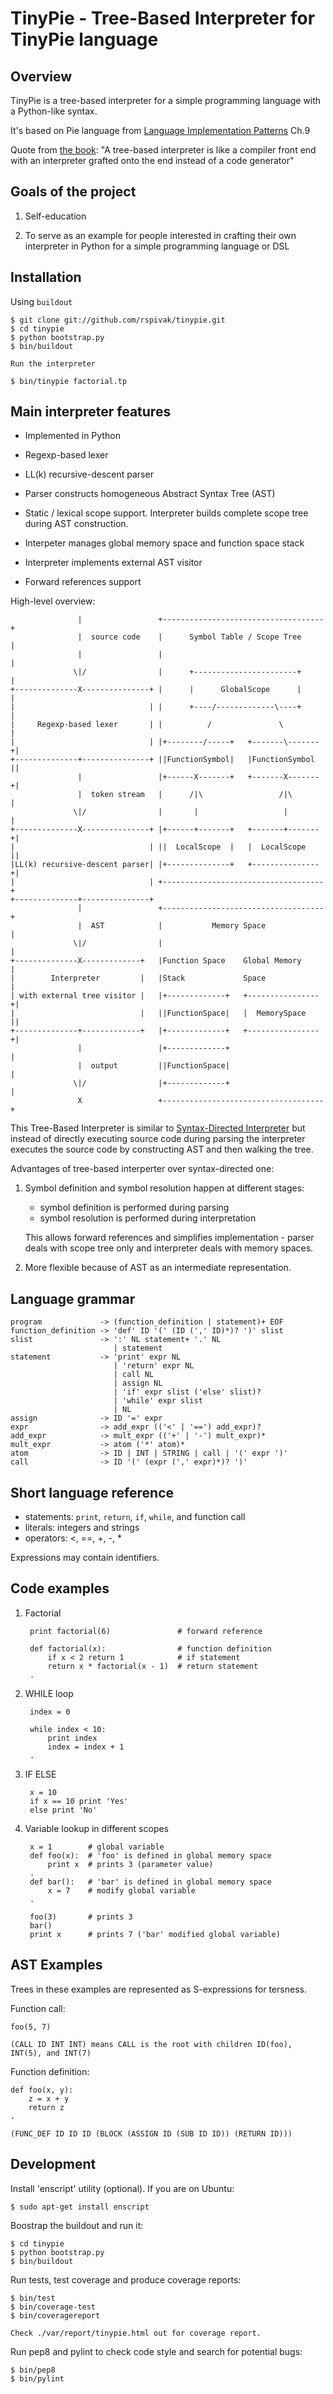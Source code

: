 TinyPie - Tree-Based Interpreter for TinyPie language
=====================================================

Overview
--------

TinyPie is a tree-based interpreter for a simple programming
language with a Python-like syntax.

It's based on Pie language from [Language Implementation Patterns](http://pragprog.com/titles/tpdsl/language-implementation-patterns) Ch.9

Quote from [the book](http://pragprog.com/titles/tpdsl/language-implementation-patterns): "A tree-based interpreter is like a compiler front
end with an interpreter grafted onto the end instead of a code generator"


Goals of the project
--------------------

1. Self-education

2. To serve as an example for people interested in crafting
   their own interpreter in Python for a simple programming language or DSL


Installation
------------

Using `buildout`

    $ git clone git://github.com/rspivak/tinypie.git
    $ cd tinypie
    $ python bootstrap.py
    $ bin/buildout

    Run the interpreter

    $ bin/tinypie factorial.tp


Main interpreter features
-------------------------

- Implemented in Python

- Regexp-based lexer

- LL(k) recursive-descent parser

- Parser constructs homogeneous Abstract Syntax Tree (AST)

- Static / lexical scope support.
  Interpreter builds complete scope tree during AST construction.

- Interpeter manages global memory space and function space stack

- Interpreter implements external AST visitor

- Forward references support


High-level overview:

                   |                 +------------------------------------+
                   |  source code    |      Symbol Table / Scope Tree     |
                   |                 |                                    |
                  \|/                |      +-----------------------+     |
    +--------------X---------------+ |      |      GlobalScope      |     |
    |                              | |      +----/-------------\----+     |
    |     Regexp-based lexer       | |          /               \         |
    |                              | |+--------/-----+   +-------\-------+|
    +--------------+---------------+ ||FunctionSymbol|   |FunctionSymbol ||
                   |                 |+------X-------+   +-------X-------+|
                   |  token stream   |      /|\                 /|\       |
                  \|/                |       |                   |        |
    +--------------X---------------+ |+------+-------+   +-------+-------+|
    |                              | ||  LocalScope  |   |  LocalScope   ||
    |LL(k) recursive-descent parser| |+--------------+   +---------------+|
    |                              | +------------------------------------+
    +--------------+---------------+
                   |                 +------------------------------------+
                   |  AST            |           Memory Space             |
                  \|/                |                                    |
    +--------------X-------------+   |Function Space    Global Memory     |
    |        Interpreter         |   |Stack             Space             |
    | with external tree visitor |   |+-------------+   +----------------+|
    |                            |   ||FunctionSpace|   |  MemorySpace   ||
    +--------------+-------------+   |+-------------+   +----------------+|
                   |                 |+-------------+                     |
                   |  output         ||FunctionSpace|                     |
                  \|/                |+-------------+                     |
                   X                 +------------------------------------+



This Tree-Based Interpreter is similar to [Syntax-Directed Interpreter](http://github.com/rspivak/nososql) but instead of directly executing
source code during parsing the interpreter executes the source code by
constructing AST and then walking the tree.

Advantages of tree-based interperter over syntax-directed one:

1. Symbol definition and symbol resolution happen at different stages:
   - symbol definition is performed during parsing
   - symbol resolution is performed during interpretation

   This allows forward references and simplifies implementation -
   parser deals with scope tree only and interpreter deals with memory
   spaces.

2. More flexible because of AST as an intermediate representation.


Language grammar
----------------

    program             -> (function_definition | statement)+ EOF
    function_definition -> 'def' ID '(' (ID (',' ID)*)? ')' slist
    slist               -> ':' NL statement+ '.' NL
                           | statement
    statement           -> 'print' expr NL
                           | 'return' expr NL
                           | call NL
                           | assign NL
                           | 'if' expr slist ('else' slist)?
                           | 'while' expr slist
                           | NL
    assign              -> ID '=' expr
    expr                -> add_expr (('<' | '==') add_expr)?
    add_expr            -> mult_expr (('+' | '-') mult_expr)*
    mult_expr           -> atom ('*' atom)*
    atom                -> ID | INT | STRING | call | '(' expr ')'
    call                -> ID '(' (expr (',' expr)*)? ')'


Short language reference
------------------------

- statements: `print`, `return`, `if`, `while`,  and function call
- literals: integers and strings
- operators: <, ==, +, -, *

Expressions may contain identifiers.

Code examples
-------------

1. Factorial

        print factorial(6)               # forward reference

        def factorial(x):                # function definition
            if x < 2 return 1            # if statement
            return x * factorial(x - 1)  # return statement
        .

2. WHILE loop

        index = 0

        while index < 10:
            print index
            index = index + 1
        .

3. IF ELSE

        x = 10
        if x == 10 print 'Yes'
        else print 'No'

3. Variable lookup in different scopes

        x = 1        # global variable
        def foo(x):  # 'foo' is defined in global memory space
            print x  # prints 3 (parameter value)
        .
        def bar():   # 'bar' is defined in global memory space
            x = 7    # modify global variable
        .

        foo(3)       # prints 3
        bar()
        print x      # prints 7 ('bar' modified global variable)


AST Examples
------------

Trees in these examples are represented as S-expressions for tersness.

Function call:

    foo(5, 7)

    (CALL ID INT INT) means CALL is the root with children ID(foo), INT(5), and INT(7)

Function definition:

    def foo(x, y):
        z = x + y
        return z
    .

    (FUNC_DEF ID ID ID (BLOCK (ASSIGN ID (SUB ID ID)) (RETURN ID)))


Development
-----------

Install 'enscript' utility (optional).
If you are on Ubuntu:

    $ sudo apt-get install enscript

Boostrap the buildout and run it:

    $ cd tinypie
    $ python bootstrap.py
    $ bin/buildout

Run tests, test coverage and produce coverage reports:

    $ bin/test
    $ bin/coverage-test
    $ bin/coveragereport

    Check ./var/report/tinypie.html out for coverage report.

Run pep8 and pylint to check code style and search for potential bugs:

    $ bin/pep8
    $ bin/pylint
